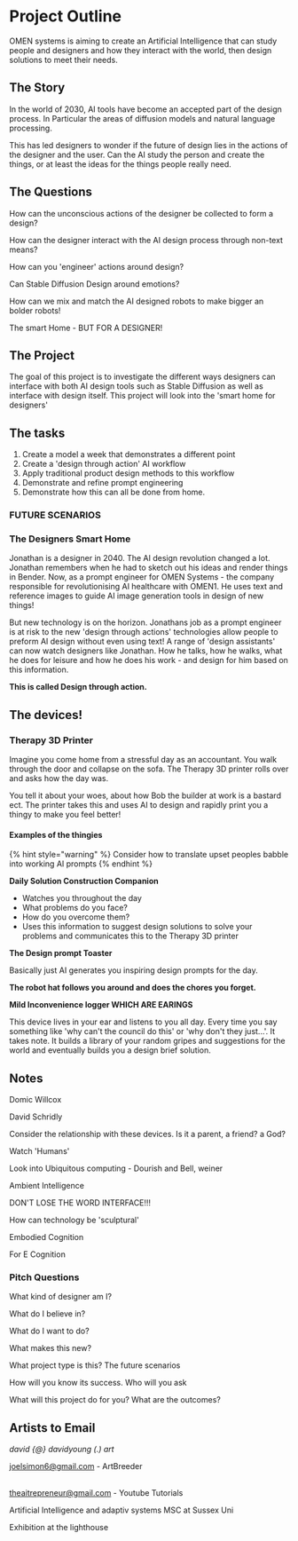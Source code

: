 # Project Outline

OMEN systems is aiming to create an Artificial Intelligence that can study people and designers and how they interact with the world, then design solutions to meet their needs.&#x20;

## The Story

In the world of 2030, AI tools have become an accepted part of the design process. In Particular the areas of diffusion models and natural language processing.&#x20;

This has led designers to wonder if the future of design lies in the actions of the designer and the user. Can the AI study the person and create the things, or at least the ideas for the things people really need.

## The Questions

How can the unconscious actions of the designer be collected to form a design?

How can the designer interact with the AI design process through non-text means?&#x20;

How can you 'engineer' actions around design?

Can Stable Diffusion Design around emotions?&#x20;

How can we mix and match the AI designed robots to make bigger an bolder robots!

The smart Home - BUT FOR A DESIGNER!

## **The Project**

The goal of this project is to investigate the different ways designers can interface with both AI design tools such as Stable Diffusion as well as interface with design itself. This project will look into the 'smart home for designers'&#x20;

## The tasks

1. Create a model a week that demonstrates a different point
2. Create a 'design  through action' AI workflow&#x20;
3. Apply traditional product design methods to this workflow
4. Demonstrate and refine prompt engineering&#x20;
5. Demonstrate how this can all be done from home.&#x20;

### FUTURE SCENARIOS&#x20;

### The Designers Smart Home&#x20;

Jonathan is a designer in 2040. The AI design revolution changed a lot. Jonathan remembers when he had to sketch out his ideas and render things in Bender. Now, as a prompt engineer for OMEN Systems - the company responsible for revolutionising AI healthcare with OMEN1.  He uses text and reference images to guide AI image generation tools in design of new things!&#x20;

But new technology is on the horizon. Jonathans job as a prompt engineer is at risk to the new 'design through actions' technologies allow people to preform AI design without even using text! A range of 'design assistants' can now watch designers like Jonathan. How he talks, how he walks, what he does for leisure and how he does his work - and design for him based on this information.&#x20;

**This is called Design through action.**&#x20;

## The devices!

### **Therapy 3D Printer**

Imagine you come home from a stressful day as an accountant. You walk through the door and collapse on the sofa. The Therapy 3D printer rolls over and asks how the day was.&#x20;

You tell it about your woes, about how Bob the builder at work is a bastard ect. The printer takes this and uses AI to design and rapidly print you a thingy to make you feel better!&#x20;

#### Examples of the thingies

{% hint style="warning" %}
Consider how to translate upset peoples babble into working AI prompts
{% endhint %}

**Daily Solution Construction Companion**

* Watches you throughout the day
* What problems do you face?
* How do you overcome them?&#x20;
* Uses this information to suggest design solutions to solve your problems and communicates this to the Therapy 3D printer

**The Design prompt Toaster**

Basically just AI generates you inspiring design prompts for the day.

**The robot hat follows you around and does the chores you forget.**&#x20;

**Mild Inconvenience logger WHICH ARE EARINGS**&#x20;

This device lives in your ear and listens to you all day. Every time you say something like 'why can't the council do this' or 'why don't they just...'. It takes note. It builds a library of your random gripes and suggestions for the world and eventually builds you a design brief solution.&#x20;

## Notes

Domic Willcox&#x20;

David Schridly&#x20;

Consider the relationship with these devices. Is it a parent, a friend? a God?&#x20;

Watch 'Humans'&#x20;

Look into Ubiquitous computing - Dourish and Bell, weiner&#x20;

Ambient Intelligence

DON'T LOSE THE WORD INTERFACE!!!

How can technology be 'sculptural'

Embodied Cognition

For E Cognition  &#x20;

### Pitch Questions

What kind of designer am I?

What do I believe in?&#x20;

What do I want to do?&#x20;

What makes this new?&#x20;

What project type is this? The future scenarios

How will you know its  success. Who will you ask

What will this project do for you? What are the outcomes? &#x20;



## Artists to Email

_david {@} davidyoung (.) art_

joelsimon6@gmail.com - ArtBreeder

[\
theaitrepreneur@gmail.com](mailto:theaitrepreneur@gmail.com) - Youtube Tutorials



Artificial Intelligence and adaptiv systems MSC at Sussex Uni



Exhibition at the lighthouse







